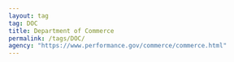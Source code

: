 ```yaml
---
layout: tag
tag: DOC
title: Department of Commerce
permalink: /tags/DOC/
agency: "https://www.performance.gov/commerce/commerce.html"
---
```

